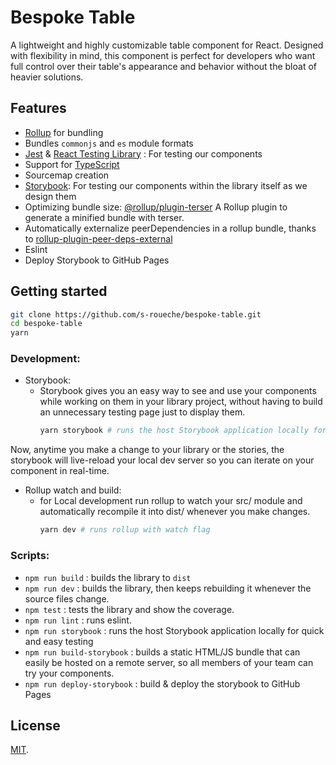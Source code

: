 # Bespoke Table
A lightweight and highly customizable table component for React. Designed with flexibility in mind, this component is perfect for developers who want full control over their table's appearance and behavior without the bloat of heavier solutions.

## Features
- [Rollup](https://rollupjs.org/) for bundling
- Bundles `commonjs` and `es` module formats
- [Jest](https://facebook.github.io/jest/) & [React Testing Library](https://testing-library.com/)  : For testing our components
- Support for [TypeScript](https://www.typescriptlang.org/)
- Sourcemap creation
- [Storybook](https://storybook.js.org/): For testing our components within the library itself as we design them
- Optimizing bundle size: [@rollup/plugin-terser](https://www.npmjs.com/package/@rollup/plugin-terser) A Rollup plugin to generate a minified bundle with terser.
- Automatically externalize peerDependencies in a rollup bundle, thanks to [rollup-plugin-peer-deps-external](https://www.npmjs.com/package/rollup-plugin-peer-deps-external)
- Eslint
- Deploy Storybook to GitHub Pages

## Getting started
```bash
git clone https://github.com/s-roueche/bespoke-table.git
cd bespoke-table
yarn
```

### Development:
- Storybook:
    - Storybook gives you an easy way to see and use your components while working on them in your library project, without having to build an unnecessary testing page just to display them.
        ```bash
        yarn storybook # runs the host Storybook application locally for quick and easy testing
        ```
Now, anytime you make a change to your library or the stories, the storybook will live-reload your local dev server so you can iterate on your component in real-time.

- Rollup watch and build:
    - for Local development run rollup to watch your src/ module and automatically recompile it into dist/ whenever you make changes.
        ```bash
        yarn dev # runs rollup with watch flag
        ```

### Scripts:
- `npm run build` : builds the library to `dist`
- `npm run dev`  : builds the library, then keeps rebuilding it whenever the source files change.
- `npm test` : tests the library and show the coverage.
- `npm run lint` : runs eslint.
- `npm run storybook` : runs the host Storybook application locally for quick and easy testing
- `npm run build-storybook` : builds a static HTML/JS bundle that can easily be hosted on a remote server, so all members of your team can try your components.
- `npm run deploy-storybook` : build & deploy the storybook to GitHub Pages

## License
[MIT](LICENSE).
